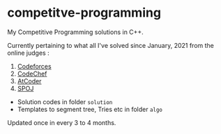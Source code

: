 # competitve-programming

My Competitive Programming solutions in C++.

Currently pertaining to what all I've solved since January, 2021 from the online judges :


1. [Codeforces](https://codeforces.com/)
2. [CodeChef](https://www.codechef.com/)
3. [AtCoder](https://atcoder.jp/)
4. [SPOJ](https://www.spoj.com/)

- Solution codes in folder `solution`
- Templates to segment tree, Tries etc in folder `algo`

Updated once in every 3 to 4 months.
